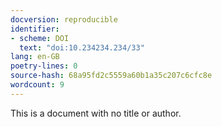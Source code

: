 ```yaml
---
docversion: reproducible
identifier:
- scheme: DOI
  text: "doi:10.234234.234/33"
lang: en-GB
poetry-lines: 0
source-hash: 68a95fd2c5559a60b1a35c207c6cfc8e
wordcount: 9
---
```


This is a document with no title or author.
